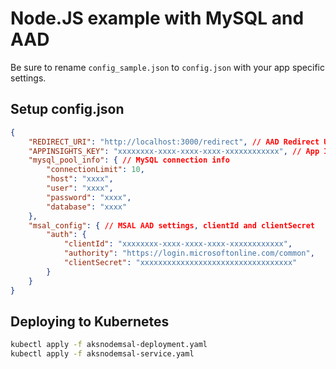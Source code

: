 # Node.JS example with MySQL and AAD

Be sure to rename `config_sample.json` to `config.json` with your app specific settings.

## Setup config.json

```json
{
    "REDIRECT_URI": "http://localhost:3000/redirect", // AAD Redirect URI
    "APPINSIGHTS_KEY": "xxxxxxxx-xxxx-xxxx-xxxx-xxxxxxxxxxxx", // App Insights Instrumentation Key
    "mysql_pool_info": { // MySQL connection info
        "connectionLimit": 10,
        "host": "xxxx",
        "user": "xxxx",
        "password": "xxxx",
        "database": "xxxx"
    },
    "msal_config": { // MSAL AAD settings, clientId and clientSecret
        "auth": {
            "clientId": "xxxxxxxx-xxxx-xxxx-xxxx-xxxxxxxxxxxx",
            "authority": "https://login.microsoftonline.com/common",
            "clientSecret": "xxxxxxxxxxxxxxxxxxxxxxxxxxxxxxxxxx"
        }
    }
}
```

## Deploying to Kubernetes

```sh
kubectl apply -f aksnodemsal-deployment.yaml
kubectl apply -f aksnodemsal-service.yaml
```